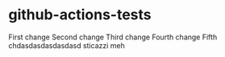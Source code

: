 # github-actions-tests

First change
Second change
Third change
Fourth change
Fifth chdasdasdasdasdasd
sticazzi
meh

